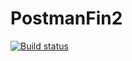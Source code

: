 # PostmanFin2
[![Build status](https://ci.appveyor.com/api/projects/status/l6inga97e5gtn0a0?svg=true)](https://ci.appveyor.com/project/Goodstasya/postmanfin2)

